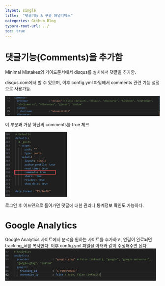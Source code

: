 ```yaml
---
layout: single
title:  "댓글기능 & 구글 애널리틱스"
categories: Github Blog
typora-root-url: ../
toc: true
---
```


# 댓글기능(Comments)을  추가함

Minimal Mistakes의 가이드문서에서 disqus를 설치해서 댓글을 추가함. 

disqus.com에서 할 수 있으며, 이후 config.yml 파일에서  comments 관련 기능 설정으로 사용가능. 

<img src="/images/2024-04-02-Comments/image-20240402122205641.png" alt="image-20240402122205641" style="zoom:50%;" />

이 부분과 가장 하단의 comments를 true 체크

<img src="/images/2024-04-02-Comments/image-20240402122258457.png" alt="image-20240402122258457" style="zoom:50%;" />



로그인 후 어드민으로 들어가면 댓글에 대한 관리나 통계정보 확인도 가능하다. 

# Google Analytics

Google Analytics 사이트에서 분석을 원하는 사이트를 추가하고, 연결이 완료되면 tracking_id를 복사한다. 
이후 config.yml 파일을 아래와 같이 수정해주면 된다. 
<img src="/images/2024-04-02-Comments/image-20240402123543721.png" alt="image-20240402123543721" style="zoom:50%;" />
